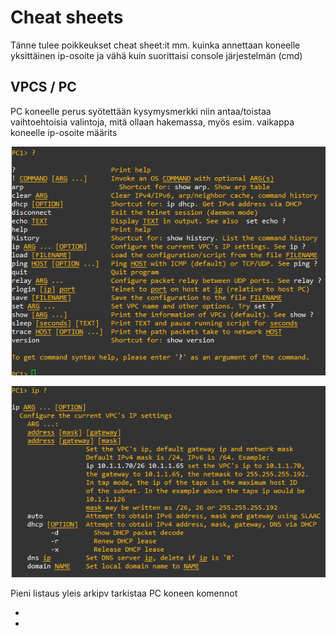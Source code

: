 # Cheat sheets

Tänne tulee poikkeukset cheat sheet:it mm. kuinka annettaan koneelle yksittäinen ip-osoite ja vähä kuin suorittaisi console järjestelmän (cmd)


## VPCS / PC

PC koneelle perus syötettään kysymysmerkki niin antaa/toistaa vaihtoehtoisia valintoja, mitä ollaan hakemassa, myös esim. vaikappa koneelle ip-osoite määrits

![Alt text](images/GNS-PC-cs-1.PNG)

![Alt text](images/GNS-PC-cs-2.PNG)

Pieni listaus yleis arkipv tarkistaa PC koneen komennot

-
-